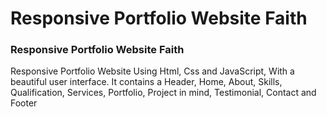# Responsive Portfolio Website Faith
### Responsive Portfolio Website Faith
Responsive Portfolio Website Using Html, Css and JavaScript, With a beautiful user interface. It contains a Header, Home, About, Skills, Qualification, Services, Portfolio, Project in mind, Testimonial, Contact and Footer
